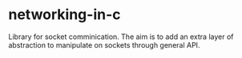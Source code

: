 # networking-in-c
Library for socket comminication. The aim is to add an extra layer of abstraction to manipulate on sockets through general API.
